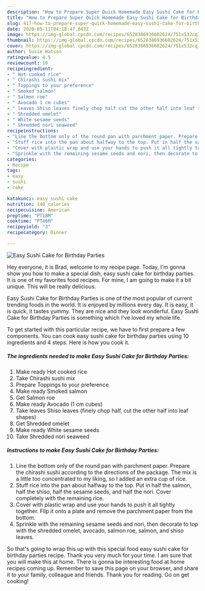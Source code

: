 ```yaml
---
description: "How to Prepare Super Quick Homemade Easy Sushi Cake for Birthday Parties"
title: "How to Prepare Super Quick Homemade Easy Sushi Cake for Birthday Parties"
slug: 417-how-to-prepare-super-quick-homemade-easy-sushi-cake-for-birthday-parties
date: 2020-05-11T04:18:47.043Z
image: https://img-global.cpcdn.com/recipes/6528386936602624/751x532cq70/easy-sushi-cake-for-birthday-parties-recipe-main-photo.jpg
thumbnail: https://img-global.cpcdn.com/recipes/6528386936602624/751x532cq70/easy-sushi-cake-for-birthday-parties-recipe-main-photo.jpg
cover: https://img-global.cpcdn.com/recipes/6528386936602624/751x532cq70/easy-sushi-cake-for-birthday-parties-recipe-main-photo.jpg
author: Susie Watson
ratingvalue: 4.5
reviewcount: 10
recipeingredient:
- " Hot cooked rice"
- " Chirashi sushi mix"
- " Toppings to your preference"
- " Smoked salmon"
- " Salmon roe"
- " Avocado 1 cm cubes"
- " leaves Shiso leaves finely chop half cut the other half into leaf shapes"
- " Shredded omelet"
- " White sesame seeds"
- " Shredded nori seaweed"
recipeinstructions:
- "Line the bottom only of the round pan with parchment paper. Prepare the chirashi sushi according to the directions of the package. The mix is a little too concentrated to my liking, so I added an extra cup of rice."
- "Stuff rice into the pan about halfway to the top. Put in half the salmon, half the shiso, half the sesame seeds, and half the nori. Cover completely with the remaining rice."
- "Cover with plastic wrap and use your hands to push it all tightly together. Flip it onto a plate and remove the parchment paper from the bottom."
- "Sprinkle with the remaining sesame seeds and nori, then decorate to top with the shredded omelet, avocado, salmon roe, salmon, and shiso leaves."
categories:
- Recipe
tags:
- easy
- sushi
- cake

katakunci: easy sushi cake 
nutrition: 140 calories
recipecuisine: American
preptime: "PT18M"
cooktime: "PT46M"
recipeyield: "3"
recipecategory: Dinner

---
```



![Easy Sushi Cake for Birthday Parties](https://img-global.cpcdn.com/recipes/6528386936602624/751x532cq70/easy-sushi-cake-for-birthday-parties-recipe-main-photo.jpg)

Hey everyone, it is Brad, welcome to my recipe page. Today, I'm gonna show you how to make a special dish, easy sushi cake for birthday parties. It is one of my favorites food recipes. For mine, I am going to make it a bit unique. This will be really delicious.

Easy Sushi Cake for Birthday Parties is one of the most popular of current trending foods in the world. It is enjoyed by millions every day. It is easy, it is quick, it tastes yummy. They are nice and they look wonderful. Easy Sushi Cake for Birthday Parties is something which I've loved my whole life.




To get started with this particular recipe, we have to first prepare a few components. You can cook easy sushi cake for birthday parties using 10 ingredients and 4 steps. Here is how you cook it.

<!--inarticleads1-->

##### The ingredients needed to make Easy Sushi Cake for Birthday Parties:

1. Make ready  Hot cooked rice
1. Take  Chirashi sushi mix
1. Prepare  Toppings to your preference
1. Make ready  Smoked salmon
1. Get  Salmon roe
1. Make ready  Avocado (1 cm cubes)
1. Take  leaves Shiso leaves (finely chop half, cut the other half into leaf shapes)
1. Get  Shredded omelet
1. Make ready  White sesame seeds
1. Take  Shredded nori seaweed




<!--inarticleads2-->

##### Instructions to make Easy Sushi Cake for Birthday Parties:

1. Line the bottom only of the round pan with parchment paper. Prepare the chirashi sushi according to the directions of the package. The mix is a little too concentrated to my liking, so I added an extra cup of rice.
1. Stuff rice into the pan about halfway to the top. Put in half the salmon, half the shiso, half the sesame seeds, and half the nori. Cover completely with the remaining rice.
1. Cover with plastic wrap and use your hands to push it all tightly together. Flip it onto a plate and remove the parchment paper from the bottom.
1. Sprinkle with the remaining sesame seeds and nori, then decorate to top with the shredded omelet, avocado, salmon roe, salmon, and shiso leaves.




So that's going to wrap this up with this special food easy sushi cake for birthday parties recipe. Thank you very much for your time. I am sure that you will make this at home. There is gonna be interesting food at home recipes coming up. Remember to save this page on your browser, and share it to your family, colleague and friends. Thank you for reading. Go on get cooking!
